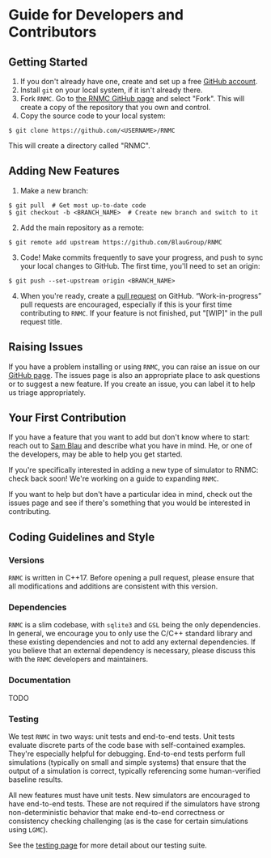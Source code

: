 # Guide for Developers and Contributors

## Getting Started

1. If you don't already have one, create and set up a free [GitHub account](https://github.com).
2. Install `git` on your local system, if it isn't already there.
3. Fork `RNMC`. Go to [the RNMC GitHub page](https://github.com/BlauGroup/RNMC) and select "Fork". This will create a copy of the repository that you own and control.
4. Copy the source code to your local system:

```
$ git clone https://github.com/<USERNAME>/RNMC
```

This will create a directory called "RNMC".

## Adding New Features

1. Make a new branch:

```
$ git pull  # Get most up-to-date code
$ git checkout -b <BRANCH_NAME>  # Create new branch and switch to it
```

2. Add the main repository as a remote:

```
$ git remote add upstream https://github.com/BlauGroup/RNMC
```

3. Code! Make commits frequently to save your progress, and push to sync your local changes to GitHub. The first time, you'll need to set an origin:

```
$ git push --set-upstream origin <BRANCH_NAME> 
```

4. When you're ready, create a [pull request](https://github.com/BlauGroup/RNMC/pulls) on GitHub. “Work-in-progress” pull requests are encouraged, especially if this is your first time contributing to `RNMC`. If your feature is not finished, put "\[WIP\]" in the pull request title.

## Raising Issues

If you have a problem installing or using `RNMC`, you can raise an issue on our [GitHub page](https://github.com/BlauGroup/RNMC/issues). The issues page is also an appropriate place to ask questions or to suggest a new feature. If you create an issue, you can label it to help us triage appropriately.

## Your First Contribution

If you have a feature that you want to add but don't know where to start: reach out to [Sam Blau](mailto:smblau@lbl.gov) and describe what you have in mind. He, or one of the developers, may be able to help you get started.

<!-- TODO: link to the page for expanding RNMC -->
If you're specifically interested in adding a new type of simulator to RNMC: check back soon! We're working on a guide to expanding `RNMC`.

If you want to help but don't have a particular idea in mind, check out the issues page and see if there's something that you would be interested in contributing.

## Coding Guidelines and Style

### Versions

`RNMC` is written in C++17. Before opening a pull request, please ensure that all modifications and additions are consistent with this version.

### Dependencies

`RNMC` is a slim codebase, with `sqlite3` and `GSL` being the only dependencies. In general, we encourage you to only use the C/C++ standard library and these existing dependencies and not to add any external dependencies. If you believe that an external dependency is necessary, please discuss this with the `RNMC` developers and maintainers.

### Documentation

TODO

### Testing

We test `RNMC` in two ways: unit tests and end-to-end tests. Unit tests evaluate discrete parts of the code base with self-contained examples. They're especially helpful for debugging. End-to-end tests perform full simulations (typically on small and simple systems) that ensure that the output of a simulation is correct, typically referencing some human-verified baseline results.

All new features must have unit tests. New simulators are encouraged to have end-to-end tests. These are not required if the simulators have strong non-deterministic behavior that make end-to-end correctness or consistency checking challenging (as is the case for certain simulations using `LGMC`).

See the [testing page](./Testing.md) for more detail about our testing suite.